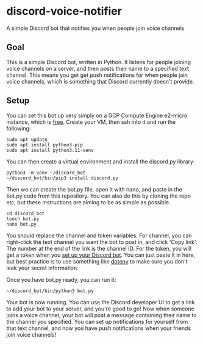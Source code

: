 # discord-voice-notifier
A simple Discord bot that notifies you when people join voice channels

## Goal
This is a simple Discord bot, written in Python. It listens for people joining voice channels on a server, and then posts their name to a specified text channel. This means you get get push notifications for when people join voice channels, which is something that Discord currently doesn't provide.

## Setup
You can set this bot up very simply on a GCP Compute Engine e2-micro instance, which is [free]([url](https://cloud.google.com/free/docs/free-cloud-features#compute)). Create your VM, then ssh into it and run the following:
```
sudo apt update
sudo apt install python3-pip
sudo apt install python3.11-venv
```
You can then create a virtual environment and install the discord.py library:
```
python3 -m venv ~/discord_bot
~/discord_bot/bin/pip3 install discord.py
```
Then we can create the bot.py file, open it with nano, and paste in the bot.py code from this repository. You can also do this by cloning the repo etc, but these instructions are aiming to be as simple as possible.

```
cd discord_bot
touch bot.py
nano bot.py
```
You should replace the channel and token variables. For channel, you can right-click the text channel you want the bot to post in, and click 'Copy link'. The number at the end of the link is the channel ID. For the token, you will get a token when you [set up your Discord bot]([url](https://discordpy.readthedocs.io/en/stable/discord.html)). You can just paste it in here, but best practice is to use something like [dotenv]([url](https://pypi.org/project/python-dotenv/)) to make sure you don't leak your secret information.

Once you have bot.py ready, you can run it:
```
~/discord_bot/bin/python3 bot.py
```

Your bot is now running. You can use the Discord developer UI to get a link to add your bot to your server, and you're good to go! Now when someone joins a voice channel, your bot will post a message containing their name to the channel you specified. You can set up notifications for yourself from that text channel, and now you have push notifications when your friends join voice channels!
